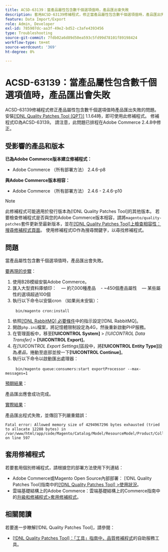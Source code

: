 ```yaml
---
title: ACSD-63139：當產品屬性包含數千個選項值時，產品匯出會失敗
description: 套用ACSD-63139修補程式，修正當產品屬性包含數千個選項值時，產品匯出失敗的Adobe Commerce問題。
feature: Data Import/Export
role: Admin, Developer
exl-id: 785907dc-aa3f-49e2-bd52-c3afe4393456
type: Troubleshooting
source-git-commit: 7fdb02a6d89d50ea593c5fd99d78101f89198424
workflow-type: tm+mt
source-wordcount: '369'
ht-degree: 0%

---
```


# ACSD-63139：當產品屬性包含數千個選項值時，產品匯出會失敗

ACSD-63139修補程式修正產品屬性包含數千個選項值時產品匯出失敗的問題。 安裝[[!DNL Quality Patches Tool (QPT)]](/help/tools/quality-patches-tool/quality-patches-tool-to-self-serve-quality-patches.md) 1.1.64時，即可使用此修補程式。 修補程式ID為ACSD-63139。 請注意，此問題已排程在Adobe Commerce 2.4.8中修正。

## 受影響的產品和版本

**已為Adobe Commerce版本建立修補程式：**

* Adobe Commerce （所有部署方法） 2.4.6-p8

**與Adobe Commerce版本相容：**

* Adobe Commerce （所有部署方法） 2.4.6 - 2.4.6-p10

>[!NOTE]
>
>此修補程式可能適用於發行版本為[!DNL Quality Patches Tool]的其他版本。 若要檢查修補程式是否與您的Adobe Commerce版本相容，請將`magento/quality-patches`套件更新至最新版本，並在[[!DNL Quality Patches Tool]上檢查相容性：搜尋修補程式頁面](https://experienceleague.adobe.com/tools/commerce-quality-patches/index.html)。 使用修補程式ID作為搜尋關鍵字，以尋找修補程式。

## 問題

當產品屬性包含數千個選項值時，產品匯出會失敗。

<u>要再現的步驟</u>：

1. 使用B2B模組安裝Adobe Commerce。
1. 匯入大型資料庫傾印：
    — 約7,000種產品
   - ~450個產品屬性
    — 某些屬性的選項超過100個
1. 執行以下命令以安裝cron （如果尚未安裝）：

   ```
   bin/magento cron:install
   ```

1. 依照[[!DNL RabbitMQ] 必要條件](https://experienceleague.adobe.com/en/docs/commerce-operations/installation-guide/prerequisites/rabbitmq)中的指示設定[!DNL RabbitMQ]。
1. 開啟`php.ini`檔案，將記憶體限制設定為4G，然後重新啟動PHP服務。
1. 在管理面板中，移至&#x200B;**[!UICONTROL System]** > *[!UICONTROL Data Transfer]* > **[!UICONTROL Export]**。
1. 在&#x200B;*[!UICONTROL Export Settings]*&#x200B;區段中，將&#x200B;**[!UICONTROL Entity Type]**&#x200B;設為&#x200B;*產品*，捲動至底部並按一下&#x200B;**[!UICONTROL Continue]**。
1. 執行以下命令以啟動匯出處理器：

   ```
   bin/magento queue:consumers:start exportProcessor --max-messages=1
   ```

<u>預期結果</u>：

產品匯出應會成功完成。

<u>實際結果</u>：

產品匯出程式失敗，並傳回下列嚴重錯誤：

```
Fatal error: Allowed memory size of 4294967296 bytes exhausted (tried to allocate 12288 bytes) in /var/www/html/app/code/Magento/Catalog/Model/ResourceModel/Product/Collection.php on line 597
```

## 套用修補程式

若要套用個別修補程式，請根據您的部署方法使用下列連結：

* Adobe Commerce或Magento Open Source內部部署： [!DNL Quality Patches Tool]指南中的[[!DNL Quality Patches Tool] >使用狀況](/help/tools/quality-patches-tool/usage.md)。
* 雲端基礎結構上的Adobe Commerce：雲端基礎結構上的Commerce指南中的[升級和修補程式>套用修補程式](https://experienceleague.adobe.com/docs/commerce-cloud-service/user-guide/develop/upgrade/apply-patches.html)。

## 相關閱讀

若要進一步瞭解[!DNL Quality Patches Tool]，請參閱：

* [[!DNL Quality Patches Tool]：「工具」指南中，品質修補程式](/help/tools/quality-patches-tool/quality-patches-tool-to-self-serve-quality-patches.md)的自助服務工具。

